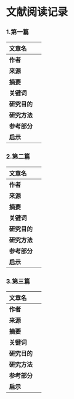# 文献阅读记录

### 1.第一篇

| 文章名       |      |
| :----------- | ---- |
| **作者**     |      |
| **来源**     |      |
| **摘要**     |      |
| **关键词**   |      |
| **研究目的** |      |
| **研究方法** |      |
| **参考部分** |      |
| **启示**     |      |

### 2.第二篇

| 文章名       |      |
| :----------- | ---- |
| **作者**     |      |
| **来源**     |      |
| **摘要**     |      |
| **关键词**   |      |
| **研究目的** |      |
| **研究方法** |      |
| **参考部分** |      |
| **启示**     |      |

### 3.第三篇

| 文章名       |      |
| :----------- | ---- |
| **作者**     |      |
| **来源**     |      |
| **摘要**     |      |
| **关键词**   |      |
| **研究目的** |      |
| **研究方法** |      |
| **参考部分** |      |
| **启示**     |      |